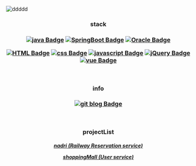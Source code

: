 ![ddddd](https://capsule-render.vercel.app/api?type=waving&fontColor=F0F8FF&text=Songhee&color=12345678&height=200&fontSize=70&fontAlign=45&fontAlignY=40&rotate=-7)
<h3 align="center">stack</h3>

<h3 align="center">  

[![java Badge](http://img.shields.io/badge/Java-007396?style=flat-square&logo=java&logoColor=white)](#) [![SpringBoot Badge](http://img.shields.io/badge/SpringBoot-6DB33F?style=flat-square&logo=SpringBoot&logoColor=white)](https://github.com/songhees/documents/tree/main/spring) [![Oracle Badge](http://img.shields.io/badge/Oracle-F80000?style=flat-square&logo=Oracle&logoColor=white)](#)  

[![HTML Badge](http://img.shields.io/badge/HTML-E34F26?style=flat-square&logo=HTML5&logoColor=white)](https://github.com/songhees/documents/tree/main/front/html) [![css Badge](http://img.shields.io/badge/css-1572B6?style=flat-square&logo=CSS3&logoColor=white)](https://github.com/songhees/documents/tree/main/front/css) [![javascript Badge](http://img.shields.io/badge/JavaScript-F7DF1E?style=flat-square&logo=JavaScript&logoColor=white)](#) [![jQuery Badge](http://img.shields.io/badge/jQuery-0769AD?style=flat-square&logo=jQuery&logoColor=white)](#) 
[![vue Badge](http://img.shields.io/badge/vue-4FC08DD?style=flat-square&logo=vue.js&logoColor=white)](#)</h3>


</br>

<h3 align="center">info</h3>

<h3 align="center"> 

[![git blog Badge](http://img.shields.io/badge/Git%20blog-black?style=flat-square&logo=blogger&logoColor=white)](https://songhees.github.io/)

</h3>

<br/>

<h3 align="center">projectList</h3>

<h5 align="center" >  

 [nadri (Railway Reservation service)](https://github.com/songhees/nadri)

 [shoppingMall (User service)](https://github.com/songhees/semi-project)
</h5>
